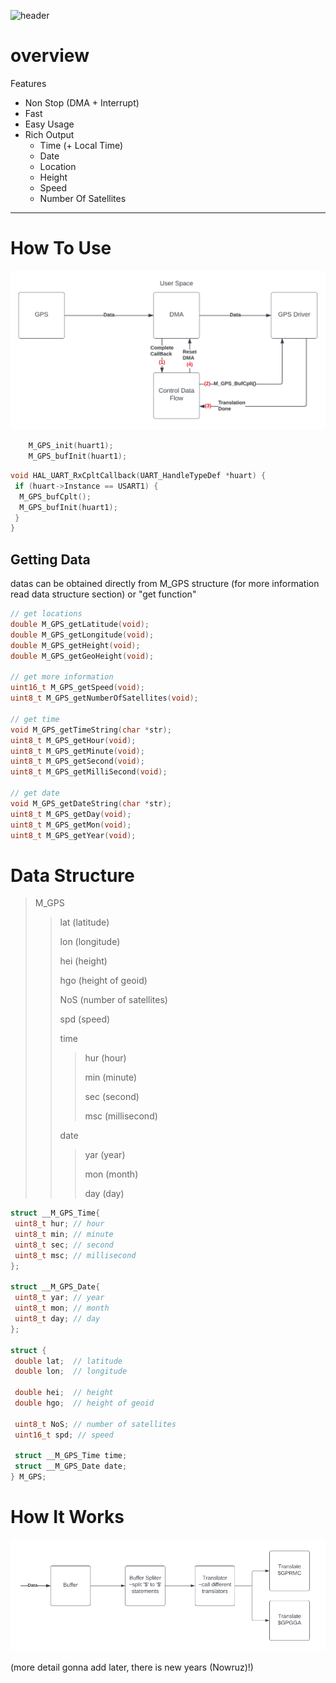 ![header](https://capsule-render.vercel.app/api?type=waving&color=auto&height=400&section=header&text=ARM%20GPS%20Driver&fontSize=90)

# overview

Features

- Non Stop (DMA + Interrupt)
- Fast
- Easy Usage
- Rich Output
  - Time (+ Local Time)
  - Date
  - Location
  - Height
  - Speed
  - Number Of Satellites

---

# How To Use

![Working Architecture](./static/userSpace.PNG)

```cpp
    M_GPS_init(huart1);
    M_GPS_bufInit(huart1);
```

```cpp
void HAL_UART_RxCpltCallback(UART_HandleTypeDef *huart) {
 if (huart->Instance == USART1) {
  M_GPS_bufCplt();
  M_GPS_bufInit(huart1);
 }
}
```

## Getting Data

datas can be obtained directly from M_GPS structure (for more information read data structure section) or "get function"

```cpp
// get locations
double M_GPS_getLatitude(void);
double M_GPS_getLongitude(void);
double M_GPS_getHeight(void);
double M_GPS_getGeoHeight(void);

// get more information
uint16_t M_GPS_getSpeed(void);
uint8_t M_GPS_getNumberOfSatellites(void);

// get time
void M_GPS_getTimeString(char *str);
uint8_t M_GPS_getHour(void);
uint8_t M_GPS_getMinute(void);
uint8_t M_GPS_getSecond(void);
uint8_t M_GPS_getMilliSecond(void);

// get date
void M_GPS_getDateString(char *str);
uint8_t M_GPS_getDay(void);
uint8_t M_GPS_getMon(void);
uint8_t M_GPS_getYear(void);
```


# Data Structure

> M_GPS
>
>> lat (latitude)
>>
>> lon (longitude)
>> 
>> hei (height)
>>
>> hgo (height of geoid)
>>
>> NoS (number of satellites)
>>
>> spd (speed)
>>
>> time
>>> hur (hour)
>>>
>>> min (minute)
>>>
>>> sec (second)
>>>
>>> msc (millisecond)
>>
>> date
>>> yar (year)
>>>
>>> mon (month)
>>>
>>> day (day)

```cpp
struct __M_GPS_Time{
 uint8_t hur; // hour
 uint8_t min; // minute
 uint8_t sec; // second
 uint8_t msc; // millisecond
};

struct __M_GPS_Date{
 uint8_t yar; // year
 uint8_t mon; // month
 uint8_t day; // day
};

struct {
 double lat;  // latitude
 double lon;  // longitude

 double hei;  // height
 double hgo;  // height of geoid

 uint8_t NoS; // number of satellites
 uint16_t spd; // speed

 struct __M_GPS_Time time;
 struct __M_GPS_Date date;
} M_GPS;
```

# How It Works

![Driver Space](./static/driverSpace.PNG)

(more detail gonna add later, there is new years (Nowruz)!) 